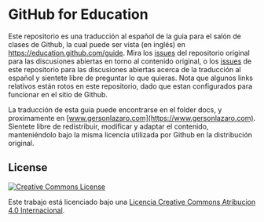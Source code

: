 # GitHub for Education 

Este repositorio es una traducción al español de la guia para el salón de clases de Github, la cual puede ser vista (en inglés) en https://education.github.com/guide. Mira los [issues](https://github.com/education/guide/issues) del repositorio original para las discusiones abiertas en torno al contenido original, o los [issues](https://github.com/GersonLazaro/guide/issues) de este repositorio para las discusiones abiertas acerca de la traducción al español y sientete libre de preguntar lo que quieras. Nota que algunos links relativos están rotos en este repositorio, dado que estan configurados para funcionar en el sitio de Github. 

La traducción de esta guia puede encontrarse en el folder docs, y proximamente en [www.gersonlazaro.com](https://www.gersonlazaro.com). Sientete libre de redistribuir, modificar y adaptar el contenido, manteniéndolo bajo la misma licencia utilizada por Github en la distribución original.

## License

[![Creative Commons License](http://i.creativecommons.org/l/by/4.0/88x31.png)](http://creativecommons.org/licenses/by/4.0/)

Este trabajo está licenciado bajo una [Licencia Creative Commons Atribucion 4.0 Internacional](http://creativecommons.org/licenses/by/4.0/deed.es).

